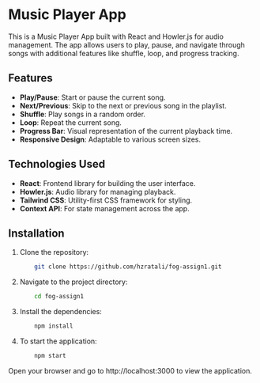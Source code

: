 # Music Player App

This is a Music Player App built with React and Howler.js for audio management. The app allows users to play, pause, and navigate through songs with additional features like shuffle, loop, and progress tracking.

## Features

- **Play/Pause**: Start or pause the current song.
- **Next/Previous**: Skip to the next or previous song in the playlist.
- **Shuffle**: Play songs in a random order.
- **Loop**: Repeat the current song.
- **Progress Bar**: Visual representation of the current playback time.
- **Responsive Design**: Adaptable to various screen sizes.

## Technologies Used

- **React**: Frontend library for building the user interface.
- **Howler.js**: Audio library for managing playback.
- **Tailwind CSS**: Utility-first CSS framework for styling.
- **Context API**: For state management across the app.

## Installation

1. Clone the repository:

   ```bash
       git clone https://github.com/hzratali/fog-assign1.git

   ```

2. Navigate to the project directory:

   ```bash
       cd fog-assign1

   ```

3. Install the dependencies:

   ```bash
       npm install

   ```

4. To start the application:

   ```bash
       npm start
   ```

Open your browser and go to http://localhost:3000 to view the application.
